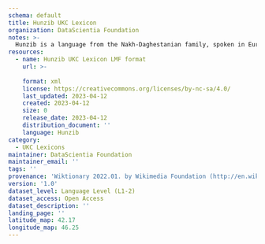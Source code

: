 ```yaml
---
schema: default
title: Hunzib UKC Lexicon
organization: DataScientia Foundation
notes: >-
  Hunzib is a language from the Nakh-Daghestanian family, spoken in Eurasia. The UKC Lexicon of Hunzib is represented as a lexico-semantic network. It consists of words, word senses, synsets, as well as sense-level and synset-level relationships.
resources:
  - name: Hunzib UKC Lexicon LMF format
    url: >-
      
    format: xml
    license: https://creativecommons.org/licenses/by-nc-sa/4.0/
    last_updated: 2023-04-12
    created: 2023-04-12
    size: 0
    release_date: 2023-04-12
    distribution_document: ''
    language: Hunzib
category:
  - UKC Lexicons
maintainer: DataScientia Foundation
maintainer_email: ''
tags: ''
provenance: 'Wiktionary 2022.01. by Wikimedia Foundation (http://en.wiktionary.org); CogNet 2.1 by Khuyagbaatar Batsuren, National University of Mongolia (http://cognet.ukc.disi.unitn.it); Princeton WordNet 2.1 by Princeton University (https://wordnet.princeton.edu)'
version: '1.0'
dataset_level: Language Level (L1-2)
dataset_access: Open Access
dataset_description: ''
landing_page: ''
latitude_map: 42.17
longitude_map: 46.25
---
```

